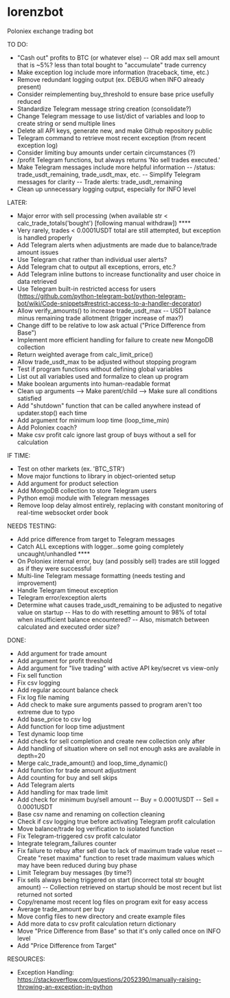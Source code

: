 # lorenzbot
Poloniex exchange trading bot

TO DO:
- "Cash out" profits to BTC (or whatever else)
-- OR add max sell amount that is ~5%? less than total bought to "accumulate" trade currency
- Make exception log include more information (traceback, time, etc.)
- Remove redundant logging output (ex. DEBUG when INFO already present)
- Consider reimplementing buy_threshold to ensure base price usefully reduced
- Standardize Telegram message string creation (consolidate?)
- Change Telegram message to use list/dict of variables and loop to create string or send multiple lines
- Delete all API keys, generate new, and make Github repository public
- Telegram command to retrieve most recent exception (from recent exception log)
- Consider limiting buy amounts under certain circumstances (?)
- /profit Telegram functions, but always returns 'No sell trades executed.'
- Make Telegram messages include more helpful information
-- /status: trade_usdt_remaining, trade_usdt_max, etc.
-- Simplify Telegram messages for clarity
-- Trade alerts: trade_usdt_remaining
- Clean up unnecessary logging output, especially for INFO level

LATER:
- Major error with sell processing (when available str < calc_trade_totals('bought') [following manual withdraw]) ****
- Very rarely, trades < 0.0001USDT total are still attempted, but exception is handled properly
- Add Telegram alerts when adjustments are made due to balance/trade amount issues
- Use Telegram chat rather than individual user alerts?
- Add Telegram chat to output all exceptions, errors, etc.?
- Add Telegram inline buttons to increase functionality and user choice in data retrieved
- Use Telegram built-in restricted access for users (https://github.com/python-telegram-bot/python-telegram-bot/wiki/Code-snippets#restrict-access-to-a-handler-decorator)
- Allow verify_amounts() to increase trade_usdt_max
-- USDT balance minus remaining trade allotment (trigger increase of max?)
- Change diff to be relative to low ask actual ("Price Difference from Base")
- Implement more efficient handling for failure to create new MongoDB collection
- Return weighted average from calc_limit_price()
- Allow trade_usdt_max to be adjusted without stopping program
- Test if program functions without defining global variables
- List out all variables used and formalize to clean up program
- Make boolean arguments into human-readable format
- Clean up arguments --> Make parent/child --> Make sure all conditions satisfied
- Add "shutdown" function that can be called anywhere instead of updater.stop() each time
- Add argument for minimum loop time (loop_time_min)
- Add Poloniex coach?
- Make csv profit calc ignore last group of buys without a sell for calculation

IF TIME:
- Test on other markets (ex. 'BTC_STR')
- Move major functions to library in object-oriented setup
- Add argument for product selection
- Add MongoDB collection to store Telegram users
- Python emoji module with Telegram messages
- Remove loop delay almost entirely, replacing with constant monitoring of real-time websocket order book

NEEDS TESTING:
- Add price difference from target to Telegram messages
- Catch ALL exceptions with logger...some going completely uncaught/unhandled ****
- On Poloniex internal error, buy (and possibly sell) trades are still logged as if they were successful
- Multi-line Telegram message formatting (needs testing and improvement)
- Handle Telegram timeout exception
- Telegram error/exception alerts
- Determine what causes trade_usdt_remaining to be adjusted to negative value on startup
-- Has to do with resetting amount to 98% of total when insufficient balance encountered?
-- Also, mismatch between calculated and executed order size?

DONE:
- Add argument for trade amount
- Add argument for profit threshold
- Add argument for "live trading" with active API key/secret vs view-only
- Fix sell function
- Fix csv logging
- Add regular account balance check
- Fix log file naming
- Add check to make sure arguments passed to program aren't too extreme due to typo
- Add base_price to csv log
- Add function for loop time adjustment
- Test dynamic loop time
- Add check for sell completion and create new collection only after
- Add handling of situation where on sell not enough asks are available in depth=20
- Merge calc_trade_amount() and loop_time_dynamic()
- Add function for trade amount adjustment
- Add counting for buy and sell skips
- Add Telegram alerts
- Add handling for max trade limit
- Add check for minimum buy/sell amount
-- Buy = 0.0001USDT
-- Sell = 0.0001USDT
- Base csv name and renaming on collection cleaning
- Check if csv logging true before activating Telegram profit calculation
- Move balance/trade log verification to isolated function
- Fix Telegram-triggered csv profit calculator
- Integrate telegram_failures counter
- Fix failure to rebuy after sell due to lack of maximum trade value reset
-- Create "reset maxima" function to reset trade maximum values which may have been reduced during buy phase
- Limit Telegram buy messages (by time?)
- Fix sells always being triggered on start (incorrect total str bought amount)
-- Collection retrieved on startup should be most recent but list returned not sorted
- Copy/rename most recent log files on program exit for easy access
- Average trade_amount per buy
- Move config files to new directory and create example files
- Add more data to csv profit calculation return dictionary
- Move "Price Difference from Base" so that it's only called once on INFO level
- Add "Price Difference from Target"

RESOURCES:
- Exception Handling:
https://stackoverflow.com/questions/2052390/manually-raising-throwing-an-exception-in-python
